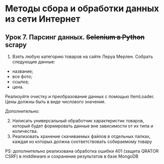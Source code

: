# Методы сбора и обработки данных из сети Интернет
## Урок 7. Парсинг данных. ~~Selenium в Python~~ scrapy
1) Взять любую категорию товаров на сайте Леруа Мерлен. Собрать следующие данные:

* название;
* все фото;
* ссылка;
* цена.

Реализуйте очистку и преобразование данных с помощью ItemLoader. Цены должны быть в виде числового значения.

Дополнительно:

2) Написать универсальный обработчик характеристик товаров, который будет формировать данные вне зависимости от их типа и количества.
3) Реализовать хранение скачиваемых файлов в отдельных папках, каждая из которых должна соответствовать собираемому товару

PS: дополнительно реализована обработка ошибки 401 (защита QRATOR CSRF) в middleware и сохранение результатов в базе MongoDB
